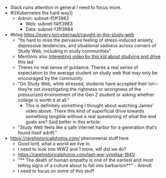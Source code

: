 - Slack ruins attention in general I need to focus more.
- #[[Kubernetes the hard way]]
    -  Admin:      subnet-f5ff3982
        - Web:        subnet-f4ff3983
        - Data:       subnet-f3ff3984
- #blog https://every.to/cybernaut/caught-in-the-study-web
    - "Its hard to miss the pervasive feeling of stress-induced ansiety, depressive tendencies, and situational sadness across corners of Study Web, including in study communities"
    - Mentions also [Interesting video by this kid about studying and drive](https://www.youtube.com/watch?v=kICh_d6tHQk) this lad
    - Theres no real sense of guidance. Theres a real sense of expectation to the average student on study web that may only be encouraged by the community. 
    - "On Study Web, while stressed, students have accepted their lot—they’re not investigating the rightness or wrongness of the pressurized environment of the Gen Z student or asking whether college is worth it at all."
        - This is definitely something I thought about watching James' video above. There this kind of superficial drive towards something tangible without a real questioning of what the end goals are? Said better in this article.
    - "Study Web feels like a safe internet harbor for a generation that’s found itself adrift."
- https://rarehistoricalphotos.com/ phenomenal stuff here
    - Good lord, what a world we live in.
    - I need to look into WW2 and 1 more, wtf did we do?
    - https://rarehistoricalphotos.com/last-jew-vinnitsa-1941/
    - "** The death of human empathy is one of the earliest and most telling signs of a culture about to fall into barbarism**" - Arendt
    - I need to focus on some of this stuff
